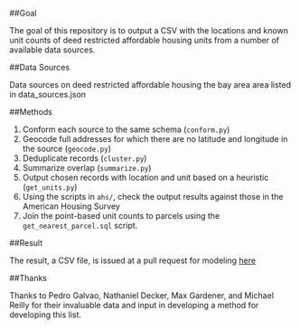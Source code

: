 ##Goal

The goal of this repository is to output a CSV with the locations and known unit counts of deed restricted affordable housing units from a number of available data sources. 

##Data Sources

Data sources on deed restricted affordable housing the bay area area listed in data_sources.json

##Methods

1. Conform each source to the same schema (`conform.py`)
2. Geocode full addresses for which there are no latitude and longitude in the source (`geocode.py`)
3. Deduplicate records (`cluster.py`)
4. Summarize overlap (`summarize.py`)
5. Output chosen records with location and unit based on a heuristic (`get_units.py`)
6. Using the scripts in `ahs/`, check the output results against those in the American Housing Survey
7. Join the point-based unit counts to parcels using the `get_nearest_parcel.sql` script.

##Result

The result, a CSV file, is issued at a pull request for modeling [here](https://github.com/MetropolitanTransportationCommission/bayarea_urbansim/pull/38)

##Thanks

Thanks to Pedro Galvao, Nathaniel Decker, Max Gardener, and Michael Reilly for their invaluable data and input in developing a method for developing this list. 
